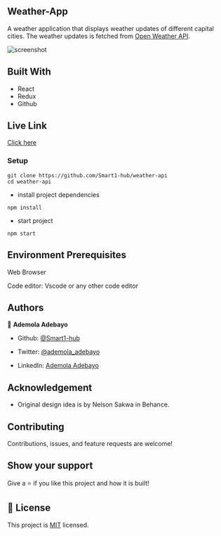 ## Weather-App
A weather application that displays weather updates of different capital cities.
The weather updates is fetched from [Open Weather API](https://openweathermap.org/api).

![screenshot](./images/screenshot.png)

## Built With

- React
- Redux
- Github

## Live Link

[Click here](https://deploy-preview-3--monumental-paletas-7ab791.netlify.app)

### Setup
~~~ 
git clone https://github.com/Smart1-hub/weather-api
cd weather-api

~~~
- install project dependencies
```
npm install
```
- start project
```
npm start
```

## Environment Prerequisites

Web Browser

Code editor: Vscode or any other code editor

## Authors

👤 **Ademola Adebayo**

- Github: [@Smart1-hub](https://github.com/Smart1-hub)

- Twitter: [@ademola_adebayo](https://twitter.com/ademola_adebayo)

- LinkedIn: [Ademola Adebayo](https://www.linkedin.com/in/ademola-adebayo-81051578/)

## Acknowledgement

- Original design idea is by Nelson Sakwa in Behance.

## Contributing

Contributions, issues, and feature requests are welcome!

## Show your support

Give a ⭐ if you like this project and how it is built!


## 📝 License

This project is [MIT](https://github.com/microverseinc/readme-template/blob/master/MIT.md) licensed.